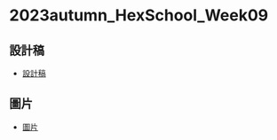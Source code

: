 # 2023autumn_HexSchool_Week09

## 設計稿

- [設計稿](https://xd.adobe.com/view/a48b8617-4588-4817-9062-b62130dce916-f1d8/)

## 圖片

- [圖片](https://github.com/hexschool/js-training)
